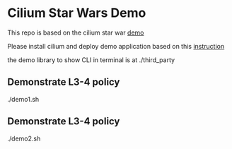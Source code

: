 # Cilium Star Wars Demo
This repo is based on the cilium star war [demo](https://github.com/cilium/star-wars-demo)

Please install cilium and deploy demo application based on this [instruction](https://docs.cilium.io/en/stable/gettingstarted/http/#gs-http)

the demo library to show CLI in terminal is at ./third_party

## Demonstrate L3-4 policy 
./demo1.sh

## Demonstrate L3-4 policy 
./demo2.sh 
